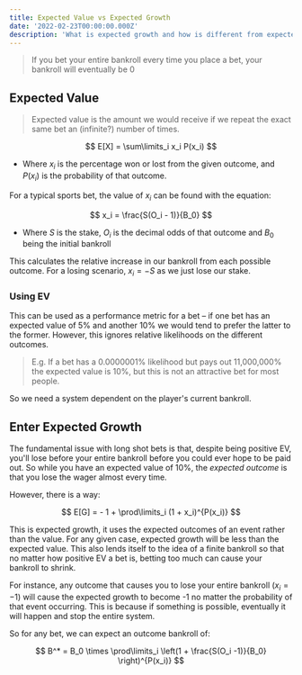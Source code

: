 ```yaml
---
title: Expected Value vs Expected Growth
date: '2022-02-23T00:00:00.000Z'
description: 'What is expected growth and how is different from expected value?'
---
```


> If you bet your entire bankroll every time you place a bet, your bankroll will eventually be 0

## Expected Value

> Expected value is the amount we would receive if we repeat the exact same bet an (infinite?) number of times.

$$
	E[X] = \sum\limits_i x_i P(x_i)
$$ 

- Where $x_i$ is the percentage won or lost from the given outcome, and $P(x_i)$ is the probability of that outcome.

For a typical sports bet, the value of $x_i$ can be found with the equation:

$$
	x_i = \frac{S(O_i - 1)}{B_0}
$$

- Where $S$ is the stake, $O_i$ is the decimal odds of that outcome and $B_0$ being the initial bankroll

This calculates the relative increase in our bankroll from each possible outcome. For a losing scenario, $x_i = -S$ as we just lose our stake.

### Using EV

This can be used as a performance metric for a bet – if one bet has an expected value of 5% and another 10% we would tend to prefer the latter to the former. However, this ignores relative likelihoods on the different outcomes.

> E.g. If a bet has a 0.0000001% likelihood but pays out 11,000,000% the expected value is 10%, but this is not an attractive bet for most people.

So we need a system dependent on the player's current bankroll.

## Enter Expected Growth

The fundamental issue with long shot bets is that, despite being positive EV, you'll lose before your entire bankroll before you could ever hope to be paid out. So while you have an expected value of 10%, the _expected outcome_ is that you lose the wager almost every time.

However, there is a way:

$$
	E[G] =  - 1 + \prod\limits_i (1 + x_i)^{P(x_i)}
$$

This is expected growth, it uses the expected outcomes of an event rather than the value. For any given case, expected growth will be less than the expected value. This also lends itself to the idea of a finite bankroll so that no matter how positive EV a bet is, betting too much can cause your bankroll to shrink.

For instance, any outcome that causes you to lose your entire bankroll ($x_i = -1$) will cause the expected growth to become -1 no matter the probability of that event occurring. This is because if something is possible, eventually it will happen and stop the entire system.

So for any bet, we can expect an outcome bankroll of:

$$
	B^* = B_0 \times \prod\limits_i \left(1 + \frac{S(O_i -1)}{B_0} \right)^{P(x_i)}
$$

